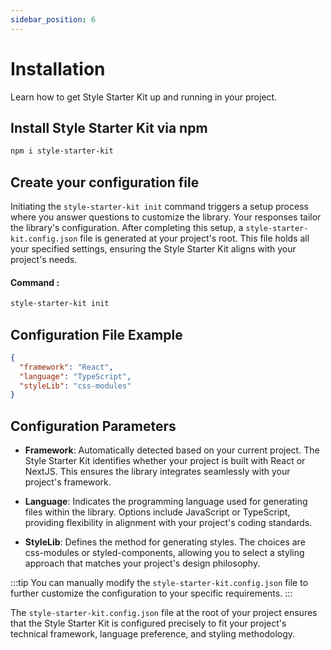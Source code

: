 ```yaml
---
sidebar_position: 6
---
```


# Installation
Learn how to get Style Starter Kit up and running in your project.


## Install Style Starter Kit via npm

```bash
npm i style-starter-kit
```


## Create your configuration file

Initiating the `style-starter-kit init` command triggers a setup process where you answer questions to customize the library. Your responses tailor the library's configuration. After completing this setup, a `style-starter-kit.config.json` file is generated at your project's root. This file holds all your specified settings, ensuring the Style Starter Kit aligns with your project's needs.

#### Command : 

```bash
style-starter-kit init
```

## Configuration File Example

```json
{
  "framework": "React",
  "language": "TypeScript",
  "styleLib": "css-modules"
}
```
## Configuration Parameters

- **Framework**: Automatically detected based on your current project. The Style Starter Kit identifies whether your project is built with React or NextJS. This ensures the library integrates seamlessly with your project's framework.

- **Language**: Indicates the programming language used for generating files within the library. Options include JavaScript or TypeScript, providing flexibility in alignment with your project's coding standards.

- **StyleLib**: Defines the method for generating styles. The choices are css-modules or styled-components, allowing you to select a styling approach that matches your project's design philosophy.

:::tip
You can manually modify the `style-starter-kit.config.json` file to further customize the configuration to your specific requirements.
:::


The `style-starter-kit.config.json` file at the root of your project ensures that the Style Starter Kit is configured precisely to fit your project's technical framework, language preference, and styling methodology.
